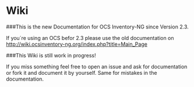 # Wiki
###This is the new Documentation for OCS Inventory-NG since Version 2.3.

If you´re using an OCS befor 2.3 please use the old documentation on http://wiki.ocsinventory-ng.org/index.php?title=Main_Page

###This Wiki is still work in progress!

If you miss something feel free to open an issue and ask for documentation or fork it and document it by yourself. Same for mistakes in the documentation.

